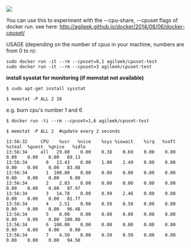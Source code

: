[![](https://badge.imagelayers.io/agileek/cpuset-test:latest.svg)](https://imagelayers.io/?images=agileek/cpuset-test:latest 'Get your own badge on imagelayers.io')


You can use this to experiment with the --cpu-share, --cpuset flags of docker run.
see here: http://agileek.github.io/docker/2014/08/06/docker-cpuset/ 

USAGE (depending on the number of cpus in your machine, numbers are from 0 to n):

    sudo docker run -it --rm --cpuset=0,1 agileek/cpuset-test
    sudo docker run -it --rm --cpuset=3 agileek/cpuset-test



**install sysstat for monitoring (if memstat not available)**

    $ sudo apt-get install sysstat

    $ memstat -P ALL 2 10
  
  
  
e.g. burn cpu's number 1 and 6

    $ docker run -ti --rm --cpuset=1,6 agileek/cpuset-test

    $ memstat -P ALL 2  #update every 2 seconds
```
13:56:32     CPU    %usr   %nice    %sys %iowait    %irq   %soft  %steal  %guest  %gnice   %idle
13:56:34     all   29.80    0.00    0.38    0.69    0.00    0.00    0.00    0.00    0.00   69.13
13:56:34       0   13.43    0.00    1.00    2.49    0.00    0.00    0.00    0.00    0.00   83.08
13:56:34       1  100.00    0.00    0.00    0.00    0.00    0.00    0.00    0.00    0.00    0.00
13:56:34       2    2.03    0.00    0.00    0.00    0.00    0.00    0.00    0.00    0.00   97.97
13:56:34       3   14.78    0.00    0.99    2.46    0.00    0.00    0.00    0.00    0.00   81.77
13:56:34       4    2.51    0.00    0.50    0.50    0.00    0.00    0.00    0.00    0.00   96.48
13:56:34       5    0.00    0.00    0.00    0.00    0.00    0.00    0.00    0.00    0.00  100.00
13:56:34       6  100.00    0.00    0.00    0.00    0.00    0.00    0.00    0.00    0.00    0.00
13:56:34       7    4.50    0.00    0.50    0.50    0.00    0.00    0.00    0.00    0.00   94.50
```
